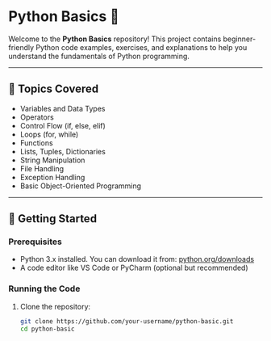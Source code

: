 # Python Basics 🐍

Welcome to the **Python Basics** repository! This project contains beginner-friendly Python code examples, exercises, and explanations to help you understand the fundamentals of Python programming.

---

## 📘 Topics Covered

- Variables and Data Types
- Operators
- Control Flow (if, else, elif)
- Loops (for, while)
- Functions
- Lists, Tuples, Dictionaries
- String Manipulation
- File Handling
- Exception Handling
- Basic Object-Oriented Programming

---

## 🚀 Getting Started

### Prerequisites

- Python 3.x installed. You can download it from: [python.org/downloads](https://www.python.org/downloads/)
- A code editor like VS Code or PyCharm (optional but recommended)

### Running the Code

1. Clone the repository:

   ```bash
   git clone https://github.com/your-username/python-basic.git
   cd python-basic
